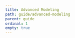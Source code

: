 ```yaml
---
title: Advanced Modeling
path: guide/advanced-modeling
parent: guide
ordinal: 1
empty: true
---
```

